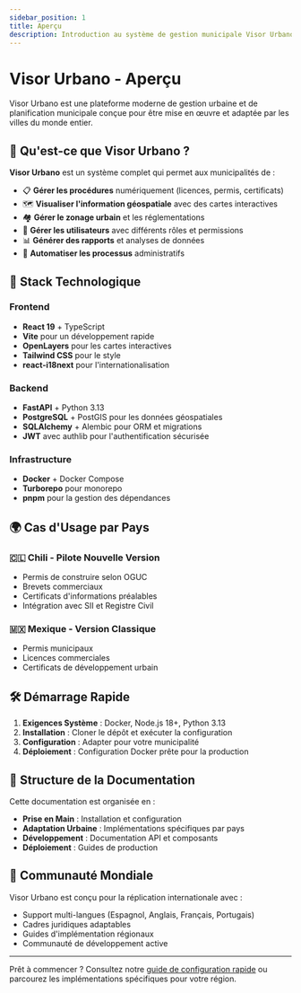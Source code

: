 ```yaml
---
sidebar_position: 1
title: Aperçu
description: Introduction au système de gestion municipale Visor Urbano
---
```


# Visor Urbano - Aperçu

Visor Urbano est une plateforme moderne de gestion urbaine et de planification municipale conçue pour être mise en œuvre et adaptée par les villes du monde entier.

## 🎯 Qu'est-ce que Visor Urbano ?

**Visor Urbano** est un système complet qui permet aux municipalités de :

- 📋 **Gérer les procédures** numériquement (licences, permis, certificats)
- 🗺️ **Visualiser l'information géospatiale** avec des cartes interactives
- 🏘️ **Gérer le zonage urbain** et les réglementations
- 👥 **Gérer les utilisateurs** avec différents rôles et permissions
- 📊 **Générer des rapports** et analyses de données
- 🔄 **Automatiser les processus** administratifs

## 🚀 Stack Technologique

### Frontend

- **React 19** + TypeScript
- **Vite** pour un développement rapide
- **OpenLayers** pour les cartes interactives
- **Tailwind CSS** pour le style
- **react-i18next** pour l'internationalisation

### Backend

- **FastAPI** + Python 3.13
- **PostgreSQL** + PostGIS pour les données géospatiales
- **SQLAlchemy** + Alembic pour ORM et migrations
- **JWT** avec authlib pour l'authentification sécurisée

### Infrastructure

- **Docker** + Docker Compose
- **Turborepo** pour monorepo
- **pnpm** pour la gestion des dépendances

## 🌍 Cas d'Usage par Pays

### 🇨🇱 Chili - Pilote Nouvelle Version

- Permis de construire selon OGUC
- Brevets commerciaux
- Certificats d'informations préalables
- Intégration avec SII et Registre Civil

### 🇲🇽 Mexique - Version Classique

- Permis municipaux
- Licences commerciales
- Certificats de développement urbain

## 🛠️ Démarrage Rapide

1. **Exigences Système** : Docker, Node.js 18+, Python 3.13
2. **Installation** : Cloner le dépôt et exécuter la configuration
3. **Configuration** : Adapter pour votre municipalité
4. **Déploiement** : Configuration Docker prête pour la production

## 📖 Structure de la Documentation

Cette documentation est organisée en :

- **Prise en Main** : Installation et configuration
- **Adaptation Urbaine** : Implémentations spécifiques par pays
- **Développement** : Documentation API et composants
- **Déploiement** : Guides de production

## 🤝 Communauté Mondiale

Visor Urbano est conçu pour la réplication internationale avec :

- Support multi-langues (Espagnol, Anglais, Français, Portugais)
- Cadres juridiques adaptables
- Guides d'implémentation régionaux
- Communauté de développement active

---

Prêt à commencer ? Consultez notre [guide de configuration rapide](./quick-setup) ou parcourez les implémentations spécifiques pour votre région.
